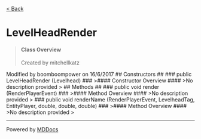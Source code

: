 [< Back](../README.md)
# LevelHeadRender #
>#### Class Overview ####
>Created by mitchellkatz
 <p>
 Modified by boomboompower on 16/6/2017
## Constructors ##
### public LevelHeadRender (Levelhead) ###
>#### Constructor Overview ####
>No description provided
>
## Methods ##
### public void render (RenderPlayerEvent) ###
>#### Method Overview ####
>No description provided
>
### public void renderName (RenderPlayerEvent, LevelheadTag, EntityPlayer, double, double, double) ###
>#### Method Overview ####
>No description provided
>

---
Powered by [MDDocs](https://github.com/VRCube/MDDocs)